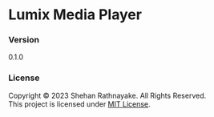 # Lumix Media Player

### Version
0.1.0

### License
Copyright &copy; 2023 Shehan Rathnayake. All Rights Reserved.<br>
This project is licensed under [MIT License](License.txt).